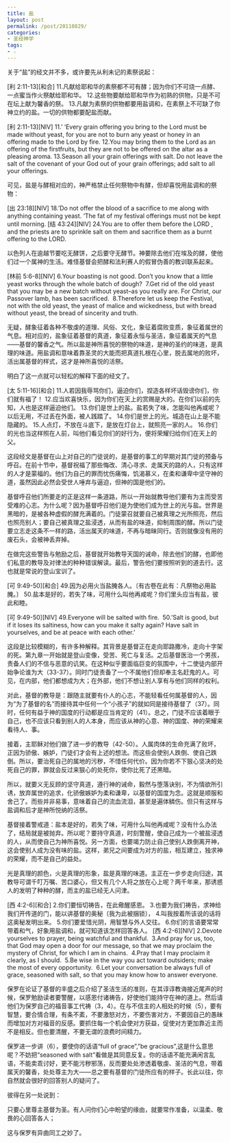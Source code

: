 ```yaml
---
title: 盐
layout: post
permalink: /post/20110829/
categories:
- 圣经神学
tags:
- ☆
---
```


关于“盐”的经文并不多，或许要先从利未记的素祭说起：

>
\[利 2:11-13\]\[和合\]
11.凡献给耶和华的素祭都不可有酵；因为你们不可烧一点酵、一点蜜当作火祭献给耶和华。 12.这些物要献给耶和华作为初熟的供物，只是不可在坛上献为馨香的祭。 13.凡献为素祭的供物都要用盐调和，在素祭上不可缺了你　神立约的盐。一切的供物都要配盐而献。

>
\[利 2:11-13\]\[NIV\]
11.’ ‘Every grain offering you bring to the Lord must be made without yeast, for you are not to burn any yeast or honey in an offering made to the Lord by fire. 12.You may bring them to the Lord as an offering of the firstfruits, but they are not to be offered on the altar as a pleasing aroma. 13.Season all your grain offerings with salt. Do not leave the salt of the covenant of your God out of your grain offerings; add salt to all your offerings.

可见，盐是与酵相对应的，神严格禁止任何祭物中有酵，但却喜悦用盐调和的祭物：

>
\[出 23:18\]\[NIV\]
18.’Do not offer the blood of a sacrifice to me along with anything containing yeast. ‘The fat of my festival offerings must not be kept until morning.
\[结 43:24\]\[NIV\]
24.You are to offer them before the LORD , and the priests are to sprinkle salt on them and sacrifice them as a burnt offering to the LORD.


以色列人在逾越节要吃无酵饼，之后要守无酵节。神要除去他们在埃及的酵，使他们过一个属神的生活。难怪基督会把酵和法利赛人的假冒伪善的教训联系起来。

>
\[林前 5:6-8\]\[NIV\]
6.Your boasting is not good. Don’t you know that a little yeast works through the whole batch of dough?  7.Get rid of the old yeast that you may be a new batch without yeast–as you really are. For Christ, our Passover lamb, has been sacrificed.  8.Therefore let us keep the Festival, not with the old yeast, the yeast of malice and wickedness, but with bread without yeast, the bread of sincerity and truth.

无疑，酵象征着各种不敬虔的道理、风俗、文化，象征着腐败变质，象征着属世的气息。相对应的，盐象征着基督的真道，象征着永恒与圣洁，象征着属天的气息——基督的馨香之气。所以盐是神所喜悦的祭物的味道，是神的圣约的味道，是真理的味道。用盐调和意味着靠圣灵的大能而把真道扎根在心里，脱去属地的败坏，活出属基督的样式，这才是神所喜悦的活祭。

明白了这一点就可以轻松的解释下面的经文了。

>
\[太 5:11-16\]\[和合\]
11.人若因我辱骂你们，逼迫你们，捏造各样坏话毁谤你们，你们就有福了！ 12.应当欢喜快乐，因为你们在天上的赏赐是大的。在你们以前的先知，人也是这样逼迫他们。 13.你们是世上的盐。盐若失了味，怎能叫他再咸呢？以后无用，不过丢在外面，被人践踏了。 14.你们是世上的光。城造在山上是不能隐藏的。 15.人点灯，不放在斗底下，是放在灯台上，就照亮一家的人。 16.你们的光也当这样照在人前，叫他们看见你们的好行为，便将荣耀归给你们在天上的父。


这段经文是基督在山上对自己的门徒说的，是基督的事工的早期对其门徒的预备与呼召。在前十节中，基督祝福了那些悔改、清心寻求、走属天的路的人，只有这样的人才是蒙福的。他们为自己的罪而忧伤痛悔，饥渴慕义，在柔和谦卑中坚守神的道，虽然因此必然会受世人唾弃与逼迫，但神的国是他们的。

基督呼召他们所要走的正是这样一条道路，所以一开始就教导他们要有为主而受苦受难的心志。为什么呢？因为基督呼召他们是为使他们成为世上的光与盐。世界是黑暗的，是被各种虚假的酵充满着的。门徒蒙召就要自己被真理之光所照亮，然后也照亮别人；要自己被真理之盐浸透，从而有盐的味道，抑制周围的酵。所以门徒要立志走这条不一样的路，活出属天的味道，不再与暗昧同行。否则就像没有用的废石头，会被神丢弃掉。

在做完这些警告与勉励之后，基督就开始教导天国的诫命，除去他们的酵，也即他们私意的教导及对律法的种种错误解读。最后，警告他们要按照听到的道去行。这也就是常说的登山宝训了。
>
\[可 9:49-50\]\[和合\]
49.因为必用火当盐腌各人。〔有古卷在此有：凡祭物必用盐腌。〕 50.盐本是好的，若失了味，可用什么叫他再咸呢？你们里头应当有盐，彼此和睦。

>
\[可 9:49-50\]\[NIV\]
49.Everyone will be salted with fire.  50.’Salt is good, but if it loses its saltiness, how can you make it salty again? Have salt in yourselves, and be at peace with each other.’


这段是比较模糊的，有许多种解释。其背景是基督正在走向耶路撒冷，走向十字架的死。第九章一开始就是登山变像，受苦、死亡与复活。之后基督医治一个男孩，责备人们的不信与恶意的讥笑。在这种似乎要面临巨变的氛围中，十二使徒内部开始争论谁为大（33-37）。同时门徒责备了一个不属他们但却奉主名赶鬼的人。可见，在内部，他们都想成为大；在外部，他们不想让别人享有与他们同样的权利。

对此，基督的教导是：跟随主就要有仆人的心志，不能轻看任何属基督的人，因为“为了基督的名”而接待其中任何一个“小孩子”的就如同是接待基督了（37）。同时，任何有益于神的国度的行动都是应当肯定的（41）。总之，门徒不应该着眼于自己，也不应该只看到别人的人本身，而应该从神的心意、神的国度、神的荣耀来看待人、事。

接着，主耶稣对他们做了进一步的教导（42-50）。人属肉体的生命充满了败坏，正因为骄傲、嫉妒，门徒们才会有上述的想法。而这些会使别人跌倒、使自己跌倒。所以，要治死自己的属地的污秽，不惜任何代价。因为你若不下狠心坚决的处死自己的罪，罪就会反过来狠心的处死你，使你比死了还黑暗。

所以，就要义无反顾的坚守真道，遵行神的诫命，毅然与堕落诀别，不为情欲所引诱，放弃属世的追求，化骄傲嫉妒为柔和谦卑，以基督的国度为念。这就是顺服和舍己了。而些并非易事，意味着自己的流血流泪，甚至是遍体鳞伤。但只有这样与盐调和后才是神所悦纳的活祭。

基督接着警戒道：盐本是好的，若失了味，可用什么叫他再咸呢？没有什么办法了，结局就是被抛弃。所以呢？要持守真道，时刻警醒，使自己成为一个被盐浸透的人，从而使自己为神所喜悦。另一方面，也要竭力防止自己使别人跌倒离开神，这会使别人成为没有味的盐。这样，弟兄之间要成为对方的盐，相互建立，独求神的荣耀，而不是自己的益处。

光是真理的颜色，火是真理的形象，盐是真理的味道。主正在一步步走向归途，其教导可谓千叮万嘱、苦口婆心，但又有几个人将之放在心上呢？两千年来，那诱惑人的发明了种种的酵，而主的盐已经无人问津。

>
\[西 4:2-6\]\[和合\]
2.你们要恒切祷告，在此儆醒感恩。 3.也要为我们祷告，求神给我们开传道的门，能以讲基督的奥秘〔我为此被捆锁〕， 4.叫我按着所该说的话将这奥秘发明出来。 5.你们要爱惜光阴，用智慧与外人交往。 6.你们的言语要常常带着和气，好象用盐调和，就可知道该怎样回答各人。
\[西 4:2-6\]\[NIV\]
2.Devote yourselves to prayer, being watchful and thankful.  3.And pray for us, too, that God may open a door for our message, so that we may proclaim the mystery of Christ, for which I am in chains.  4.Pray that I may proclaim it clearly, as I should.  5.Be wise in the way you act toward outsiders; make the most of every opportunity.  6.Let your conversation be always full of grace, seasoned with salt, so that you may know how to answer everyone.


保罗在论证了基督的丰盛之后介绍了圣洁生活的准则，在其谆谆教诲接近尾声的时候，保罗勉励读者要警醒，以感恩付诸祷告，好使他们能持守在神的道上。然后请他们为保罗自己的福音事工代祷（3，4）。在与不信主的人相处的时候（5），要有智慧，要合情合理，有条不紊，不要激怒对方，不要伤害对方，不要因自己的愚昧而增加对方对福音的反感。要抓住每一个机会使对方获益，促使对方更加靠近主而不是相反。但也要清醒，不要无谓的浪费时间精力。

保罗进一步讲（6），要使你的话语“full of grace”,”be gracious”,这是什么意思呢？不妨把“seasoned with salt”看做是其同意反复。你的话语不能充满闲言乱语，不能卖乖讨好，更不能污秽邪荡，反而要处处渗透着敬虔、圣洁的气息，带着属天的馨香，处处尊主为大——总之要有基督的门徒所应有的样子。长此以往，你自然就会很好的回答别人的疑问了。

彼得在另一处说到：

只要心里尊主基督为圣。有人问你们心中盼望的缘由，就要常作准备，以温柔、敬畏的心回答各人；

这与保罗有异曲同工之妙了。
